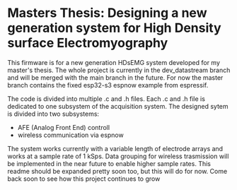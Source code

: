 # Masters Thesis: Designing a new generation system for High Density surface Electromyography  

This firmware is for a new generation HDsEMG system developed for my master's thesis.
The whole project is currently in the dev_datastream branch and will be merged with the main branch in the future. For now the master branch contains the fixed esp32-s3 espnow example from espressif.

The code is divided into multiple .c and .h files. Each .c and .h file is dedicated to one subsystem of the acquisition system.
The designed sytem is divided into two subsystems:
   - AFE (Analog Front End) controll
   - wireless communication via espnow

The system works currently with a variable length of electrode arrays and works at a sample rate of 1 kSps. Data grouping for wireless trasmission will be implemented in the near future to enable higher sample rates.
This readme should be expanded pretty soon too, but this will do for now.
Come back soon to see how this project continues to grow
